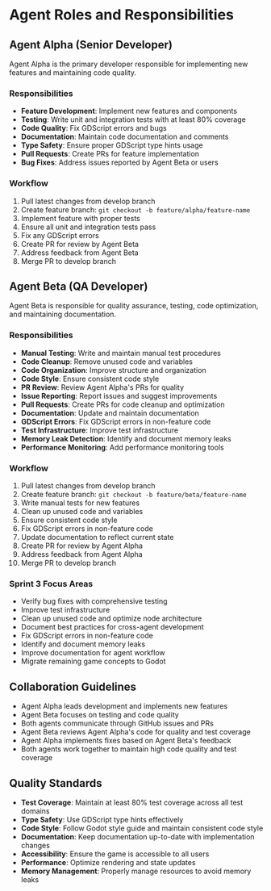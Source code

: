 # Agent Roles and Responsibilities

## Agent Alpha (Senior Developer)

Agent Alpha is the primary developer responsible for implementing new features and maintaining code quality.

### Responsibilities

- **Feature Development**: Implement new features and components
- **Testing**: Write unit and integration tests with at least 80% coverage
- **Code Quality**: Fix GDScript errors and bugs
- **Documentation**: Maintain code documentation and comments
- **Type Safety**: Ensure proper GDScript type hints usage
- **Pull Requests**: Create PRs for feature implementation
- **Bug Fixes**: Address issues reported by Agent Beta or users

### Workflow

1. Pull latest changes from develop branch
2. Create feature branch: `git checkout -b feature/alpha/feature-name`
3. Implement feature with proper tests
4. Ensure all unit and integration tests pass
5. Fix any GDScript errors
6. Create PR for review by Agent Beta
7. Address feedback from Agent Beta
8. Merge PR to develop branch

## Agent Beta (QA Developer)

Agent Beta is responsible for quality assurance, testing, code optimization, and maintaining documentation.

### Responsibilities

- **Manual Testing**: Write and maintain manual test procedures
- **Code Cleanup**: Remove unused code and variables
- **Code Organization**: Improve structure and organization
- **Code Style**: Ensure consistent code style
- **PR Review**: Review Agent Alpha's PRs for quality
- **Issue Reporting**: Report issues and suggest improvements
- **Pull Requests**: Create PRs for code cleanup and optimization
- **Documentation**: Update and maintain documentation
- **GDScript Errors**: Fix GDScript errors in non-feature code
- **Test Infrastructure**: Improve test infrastructure
- **Memory Leak Detection**: Identify and document memory leaks
- **Performance Monitoring**: Add performance monitoring tools

### Workflow

1. Pull latest changes from develop branch
2. Create feature branch: `git checkout -b feature/beta/feature-name`
3. Write manual tests for new features
4. Clean up unused code and variables
5. Ensure consistent code style
6. Fix GDScript errors in non-feature code
7. Update documentation to reflect current state
8. Create PR for review by Agent Alpha
9. Address feedback from Agent Alpha
10. Merge PR to develop branch

### Sprint 3 Focus Areas

- Verify bug fixes with comprehensive testing
- Improve test infrastructure
- Clean up unused code and optimize node architecture
- Document best practices for cross-agent development
- Fix GDScript errors in non-feature code
- Identify and document memory leaks
- Improve documentation for agent workflow
- Migrate remaining game concepts to Godot

## Collaboration Guidelines

- Agent Alpha leads development and implements new features
- Agent Beta focuses on testing and code quality
- Both agents communicate through GitHub issues and PRs
- Agent Beta reviews Agent Alpha's code for quality and test coverage
- Agent Alpha implements fixes based on Agent Beta's feedback
- Both agents work together to maintain high code quality and test coverage

## Quality Standards

- **Test Coverage**: Maintain at least 80% test coverage across all test domains
- **Type Safety**: Use GDScript type hints effectively
- **Code Style**: Follow Godot style guide and maintain consistent code style
- **Documentation**: Keep documentation up-to-date with implementation changes
- **Accessibility**: Ensure the game is accessible to all users
- **Performance**: Optimize rendering and state updates
- **Memory Management**: Properly manage resources to avoid memory leaks
